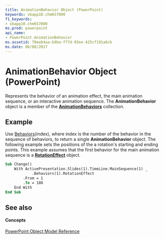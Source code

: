 ```yaml
---
title: AnimationBehavior Object (PowerPoint)
keywords: vbapp10.chm657000
f1_keywords:
- vbapp10.chm657000
ms.prod: powerpoint
api_name:
- PowerPoint.AnimationBehavior
ms.assetid: 70eeb4aa-b9ba-ff7d-93ee-425cf191a6cb
ms.date: 06/08/2017
---
```



# AnimationBehavior Object (PowerPoint)

Represents the behavior of an animation effect, the main animation sequence, or an interactive animation sequence. The  **AnimationBehavior** object is a member of the **[AnimationBehaviors](PowerPoint.AnimationBehaviors.md)** collection.


## Example

Use [Behaviors](PowerPoint.Effect.Behaviors.md)(index), where index is the number of the behavior in the sequence of behaviors, to return a single  **AnimationBehavior** object. The following example sets the positions of the a rotation's starting and ending points. This example assumes that the first behavior for the main animation sequence is a **[RotationEffect](PowerPoint.RotationEffect.md)** object.


```vb
Sub Change()
    With ActivePresentation.Slides(1).TimeLine.MainSequence(1) _
            .Behaviors(1).RotationEffect
        .From = 1
        .To = 180
    End With
End Sub
```


## See also


#### Concepts


[PowerPoint Object Model Reference](object-model-powerpoint-vba-reference.md)


